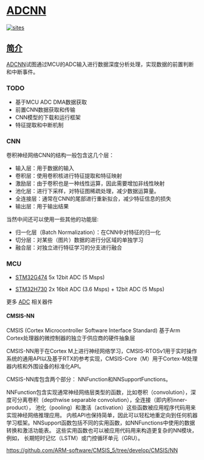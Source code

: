 # [ADCNN](https://github.com/tfmcu/ADCNN)

[![sites](http://182.61.61.133/link/resources/head.png)](http://www.STOPs.top)

## [简介](http://www.OS-Q.com/ADCNN)

[ADCNN](https://github.com/tfmcu/ADCNN)试图通过MCU的ADC输入进行数据深度分析处理，实现数据的前置判断和中断事件。


### TODO

* 基于MCU ADC DMA数据获取
* 前置CNN数据获取和传输
* CNN模型的下载和运行框架
* 特征提取和中断机制

### CNN

卷积神经网络CNN的结构一般包含这几个层：

* 输入层：用于数据的输入
* 卷积层：使用卷积核进行特征提取和特征映射
* 激励层：由于卷积也是一种线性运算，因此需要增加非线性映射
* 池化层：进行下采样，对特征图稀疏处理，减少数据运算量。
* 全连接层：通常在CNN的尾部进行重新拟合，减少特征信息的损失
* 输出层：用于输出结果


当然中间还可以使用一些其他的功能层:

* 归一化层（Batch Normalization）：在CNN中对特征的归一化
* 切分层：对某些（图片）数据的进行分区域的单独学习
* 融合层：对独立进行特征学习的分支进行融合


### MCU


* [STM32G474](https://docs.soc.xin/STM32G474) 5x 12bit ADC (5 Msps)

* [STM32H730](https://docs.soc.xin/STM32H730) 2x 16bit ADC (3.6 Msps) + 12bit ADC (5 Msps)

更多 [ADC](https://docs.soc.xin/for/adc) 相关器件

#### CMSIS-NN

CMSIS (Cortex Microcontroller Software Interface Standard) 基于Arm Cortex处理器的微控制器的独立于供应商的硬件抽象层

CMSIS-NN用于在Cortex M上进行神经网络学习，CMSIS-RTOSv1用于实时操作系统的通用API以及基于RTX的参考实现，CMSIS-Core（M）用于Cortex-M处理器内核和外围设备的标准化API。


CMSIS-NN库包含两个部分： NNFunction和NNSupportFunctions。

NNFunction包含实现通常神经网络层类型的函数，比如卷积（convolution），深度可分离卷积（depthwise separable convolution），全连接（即内积inner-product）， 池化（pooling）和激活（activation）这些函数被应用程序代码用来实现神经网络推理应用。 内核API也保持简单，因此可以轻松地重定向到任何机器学习框架。NNSupport函数包括不同的实用函数，如NNFunctions中使用的数据转换和激活功能表。 这些实用函数也可以被应用代码用来构造更复杂的NN模块，例如， 长期短时记忆（LSTM）或门控循环单元（GRU）。


https://github.com/ARM-software/CMSIS_5/tree/develop/CMSIS/NN
